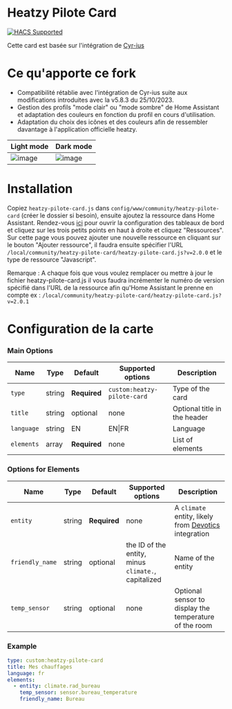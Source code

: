# Heatzy Pilote Card
[![HACS Supported](https://img.shields.io/badge/HACS-Not_Supported-orange.svg?style=for-the-badge)](https://github.com/custom-components/hacs)


Cette card est basée sur l'intégration de [Cyr-ius](https://github.com/Cyr-ius/hass-heatzy)

# Ce qu'apporte ce fork

- Compatibilité rétablie avec l'intégration de Cyr-ius suite aux modifications introduites avec la v5.8.3 du 25/10/2023.
- Gestion des profils "mode clair" ou "mode sombre" de Home Assistant et adaptation des couleurs en fonction du profil en cours d'utilisation.
- Adaptation du choix des icônes et des couleurs afin de ressembler davantage à l'application officielle heatzy.

| Light mode       | Dark mode   | 
| ---------- | ------ |
| ![image](https://github.com/luke7101/heatzy-pilote-card/assets/58976540/e4106ff2-c398-4e55-a047-58b646473269)     | ![image](https://github.com/luke7101/heatzy-pilote-card/assets/58976540/c1d26695-07cc-4d59-8086-3e655fa1a93c) |


# Installation

Copiez `heatzy-pilote-card.js` dans `config/www/community/heatzy-pilote-card` (créer le dossier si besoin), ensuite ajoutez la ressource dans Home Assistant.
Rendez-vous [ici](https://my.home-assistant.io/redirect/lovelace_dashboards/) pour ouvrir la configuration des tableaux de bord et cliquez sur les trois petits points en haut à droite et cliquez "Ressources".
Sur cette page vous pouvez ajouter une nouvelle ressource en cliquant sur le bouton "Ajouter ressource", il faudra ensuite spécifier l'URL `/local/community/heatzy-pilote-card/heatzy-pilote-card.js?v=2.0.0` et le type de ressource "Javascript".

Remarque :
A chaque fois que vous voulez remplacer ou mettre à jour le fichier heatzy-pilote-card.js il vous faudra incrémenter le numéro de version spécifié dans l'URL de la ressource afin qu'Home Assistant le prenne en compte ex : `/local/community/heatzy-pilote-card/heatzy-pilote-card.js?v=2.0.1`


# Configuration de la carte

### Main Options

| Name       | Type   | Default      | Supported options           | Description |
| ---------- | ------ | ------------ | --------------------------- | ----------------------------------- |
| `type`     | string | **Required** | `custom:heatzy-pilote-card` | Type of the card  |
| `title`    | string | optional     | none                        | Optional title in the header  |
| `language` | string | EN           | EN\|FR                      | Language  |
| `elements` | array  | **Required** | none                        | List of elements 


### Options for Elements

| Name | Type | Default | Supported options | Description |
| ---------- | ------ | ------------ | --------------------------- | ----------------------------------- |
| `entity`| string | **Required** | none | A `climate` entity, likely from [Devotics](https://github.com/Devotics/heatzy-home-hassistant) integration |
| `friendly_name`| string | optional | the ID of the entity, minus `climate.`, capitalized | Name of the entity  |
| `temp_sensor`| string | optional | none | Optional sensor to display the temperature of the room 


### Example 

```yaml
type: custom:heatzy-pilote-card
title: Mes chauffages
language: fr
elements:
  - entity: climate.rad_bureau
    temp_sensor: sensor.bureau_temperature
    friendly_name: Bureau
```
